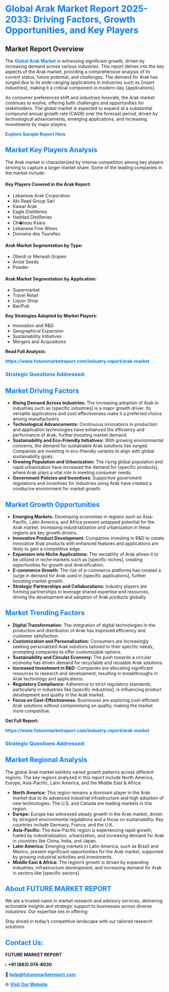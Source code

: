 <h1 style="color: #007BFF;">Global Arak Market Report 2025-2033: Driving Factors, Growth Opportunities, and Key Players</h1>

<section id="overview">
<h2>Market Report Overview</h2>
<p>The <a href="https://www.futuremarketreport.com/industry-report/arak-market" style="color: #007BFF; text-decoration: none;"><strong>Global Arak Market</strong></a> is witnessing significant growth, driven by increasing demand across various industries. This report delves into the key aspects of the Arak market, providing a comprehensive analysis of its current status, future potential, and challenges. The demand for Arak has surged due to its wide-ranging applications in industries such as [insert industries], making it a critical component in modern-day [applications].</p>
<p>As consumer preferences shift and industries innovate, the Arak market continues to evolve, offering both challenges and opportunities for stakeholders. The global market is expected to expand at a substantial compound annual growth rate (CAGR) over the forecast period, driven by technological advancements, emerging applications, and increasing investments by major players.</p>
</section>

<section id="overview">
<p><a href="https://www.futuremarketreport.com/request-sample/reportId=49208" style="color: #007BFF; text-decoration: none;"><strong>Explore Sample Report Here</strong></a></p>
</section>

<section id="key-players">
<h2 style="color: #007BFF;">Market Key Players Analysis</h2>
<p>The Arak market is characterized by intense competition among key players striving to capture a larger market share. Some of the leading companies in the market include:</p>
<h4>Key Players Covered in the Arak Report:</h4>
<ul><li>Lebanese Arak Corporation</li><li>Abi Raad Group Sarl</li><li>Kawar Arak</li><li>Eagle Distilleries</li><li>Haddad Distilleries</li><li>Ch�teau Ksara</li><li>Lebanese Fine Wines</li><li>Domaine des Tourelles</li></ul>
<h4>Arak Market Segmentation by Type:</h4>
<ul><li>Obeidi or Merwah Grapes</li><li>Anise Seeds</li><li>Powder</li></ul>

<h4>Arak Market Segmentation by Application:</h4>
<ul><li>Supermarket</li><li>Travel Retail</li><li>Liquor Shop</li><li>Bar/Pub</li></ul>
<p><strong>Key Strategies Adopted by Market Players:</strong></p>
<ul>
<li>Innovation and R&D</li>
<li>Geographical Expansion</li>
<li>Sustainability Initiatives</li>
<li>Mergers and Acquisitions</li>
</ul>
</section>

<section>
<p><strong>Read Full Analysis: </strong></p><a href="https://www.futuremarketreport.com/industry-report/arak-market" style="color: #007BFF; text-decoration: none;"><strong>https://www.futuremarketreport.com/industry-report/arak-market</strong></a>
<h3 style="color: #007BFF;">Strategic Questions Addressed:</h3>
</section>

<section id="driving-factors">
<h2 style="color: #007BFF;">Market Driving Factors</h2>
<ul>
<li><strong>Rising Demand Across Industries:</strong> The increasing adoption of Arak in industries such as [specific industries] is a major growth driver. Its versatile applications and cost-effectiveness make it a preferred choice among manufacturers.</li>
<li><strong>Technological Advancements:</strong> Continuous innovations in production and application technologies have enhanced the efficiency and performance of Arak, further boosting market demand.</li>
<li><strong>Sustainability and Eco-Friendly Initiatives:</strong> With growing environmental concerns, the demand for sustainable Arak solutions has surged. Companies are investing in eco-friendly variants to align with global sustainability goals.</li>
<li><strong>Growing Population and Urbanization:</strong> The rising global population and rapid urbanization have increased the demand for [specific products], where Arak plays a vital role in meeting consumer needs.</li>
<li><strong>Government Policies and Incentives:</strong> Supportive government regulations and incentives for industries using Arak have created a conducive environment for market growth.</li>
</ul>
</section>

<section id="growth-opportunities">
<h2 style="color: #007BFF;">Market Growth Opportunities</h2>
<ul>
<li><strong>Emerging Markets:</strong> Developing economies in regions such as Asia-Pacific, Latin America, and Africa present untapped potential for the Arak market. Increasing industrialization and urbanization in these regions are key growth drivers.</li>
<li><strong>Innovative Product Development:</strong> Companies investing in R&D to create innovative Arak products with enhanced features and applications are likely to gain a competitive edge.</li>
<li><strong>Expansion into Niche Applications:</strong> The versatility of Arak allows it to be utilized in niche markets such as [specific niches], creating opportunities for growth and diversification.</li>
<li><strong>E-commerce Growth:</strong> The rise of e-commerce platforms has created a surge in demand for Arak used in [specific applications], further boosting market growth.</li>
<li><strong>Strategic Partnerships and Collaborations:</strong> Industry players are forming partnerships to leverage shared expertise and resources, driving the development and adoption of Arak products globally.</li>
</ul>
</section>

<section id="trending-factors">
<h2 style="color: #007BFF;">Market Trending Factors</h2>
<ul>
<li><strong>Digital Transformation:</strong> The integration of digital technologies in the production and distribution of Arak has improved efficiency and customer satisfaction.</li>
<li><strong>Customization and Personalization:</strong> Consumers are increasingly seeking personalized Arak solutions tailored to their specific needs, prompting companies to offer customizable options.</li>
<li><strong>Sustainability and Circular Economy:</strong> The push towards a circular economy has driven demand for recyclable and reusable Arak solutions.</li>
<li><strong>Increased Investment in R&D:</strong> Companies are allocating significant resources to research and development, resulting in breakthroughs in Arak technology and applications.</li>
<li><strong>Regulatory Compliance:</strong> Adherence to strict regulatory standards, particularly in industries like [specific industries], is influencing product development and quality in the Arak market.</li>
<li><strong>Focus on Cost-Effectiveness:</strong> Businesses are exploring cost-efficient Arak solutions without compromising on quality, making the market more competitive.</li>
</ul>
</section>

<section>
<p><strong>Get Full Report: </strong></p><a href="https://www.futuremarketreport.com/industry-report/arak-market" style="color: #007BFF; text-decoration: none;"><strong>https://www.futuremarketreport.com/industry-report/arak-market</strong></a>
<h3 style="color: #007BFF;">Strategic Questions Addressed:</h3>
</section>


<section id="regional-analysis">
<h2 style="color: #007BFF;">Market Regional Analysis</h2>
<p>The global Arak market exhibits varied growth patterns across different regions. The key regions analyzed in this report include North America, Europe, Asia-Pacific, Latin America, and the Middle East & Africa:</p>
<ul>
<li><strong>North America:</strong> This region remains a dominant player in the Arak market due to its advanced industrial infrastructure and high adoption of new technologies. The U.S. and Canada are leading markets in this region.</li>
<li><strong>Europe:</strong> Europe has witnessed steady growth in the Arak market, driven by stringent environmental regulations and a focus on sustainability. Key countries include Germany, France, and the U.K.</li>
<li><strong>Asia-Pacific:</strong> The Asia-Pacific region is experiencing rapid growth, fueled by industrialization, urbanization, and increasing demand for Arak in countries like China, India, and Japan.</li>
<li><strong>Latin America:</strong> Emerging markets in Latin America, such as Brazil and Mexico, present significant opportunities for the Arak market, supported by growing industrial activities and investments.</li>
<li><strong>Middle East & Africa:</strong> The region’s growth is driven by expanding industries, infrastructure development, and increasing demand for Arak in sectors like [specific sectors].</li>
</ul>
</section>

<footer>
<h2 style="color: #007BFF;">About FUTURE MARKET REPORT</h2>
<p>We are a trusted name in market research and advisory services, delivering actionable insights and strategic support to businesses across diverse industries. Our expertise lies in offering:</p>

<p>Stay ahead in today’s competitive landscape with our tailored research solutions.</p>

<h2 style="color: #007BFF;">Contact Us:</h2>
<p><strong>FUTURE MARKET REPORT</strong></p>
<p>📞 <strong>+91 (883) 074-8030</strong></p>
<p>📧 <strong><a href="mailto:help@futuremarketreport.com" style="color: #007BFF;">help@futuremarketreport.com</a></strong></p>
<p>🌐 <strong><a href="https://www.futuremarketreport.com/" style="color: #007BFF;">Visit Our Website</a></strong></p>
</footer>